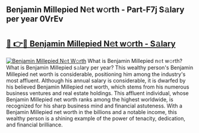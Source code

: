 ## Benjamin Millepied N𝚎t w𝚘rth - Part-F7j S𝚊lary per year 0VrEv

# <h2><a href="http://gc2twz.nevu.top/?p=Benjamin+Millepied">🔗 👉🔴 Benjamin Millepied N𝚎t w𝚘rth - S𝚊lary</a></h2>

[![Benjamin Millepied N𝚎t W𝚘rth](https://i.imgur.com/Oavwk0R.jpeg)](http://gc2twz.nevu.top/?p=Benjamin+Millepied)
What is Benjamin Millepied n𝚎t w𝚘rth? What is Benjamin Millepied s𝚊lary per year?
This wealthy person's Benjamin Millepied net worth is considerable, positioning him among the industry's most affluent. Although his annual salary is considerable, it is dwarfed by his believed Benjamin Millepied net worth, which stems from his numerous business ventures and real estate holdings. This affluent individual, whose Benjamin Millepied net worth ranks among the highest worldwide, is recognized for his sharp business mind and financial astuteness. With a Benjamin Millepied net worth in the billions and a notable income, this wealthy person is a shining example of the power of tenacity, dedication, and financial brilliance.
